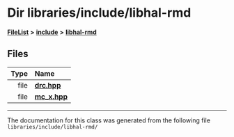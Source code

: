 

# Dir libraries/include/libhal-rmd



[**FileList**](files.md) **>** [**include**](dir_cba0faac6e93618a6e2539705915bd70.md) **>** [**libhal-rmd**](dir_3a391231662e3c35ce1f8bf907d80c4f.md)












## Files

| Type | Name |
| ---: | :--- |
| file | [**drc.hpp**](drc_8hpp.md) <br> |
| file | [**mc\_x.hpp**](mc__x_8hpp.md) <br> |



























































------------------------------
The documentation for this class was generated from the following file `libraries/include/libhal-rmd/`

